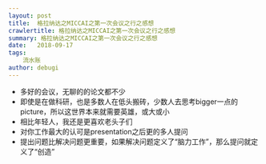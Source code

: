 ```yaml
---
layout: post
title:  格拉纳达之MICCAI之第一次会议之行之感想
crawlertitle: 格拉纳达之MICCAI之第一次会议之行之感想
summary: 格拉纳达之MICCAI之第一次会议之行之感想
date:   2018-09-17
tags:
    流水账
author: debugi
---
```


- 多好的会议，无聊的的论文都不少  
- 即使是在做科研，也是多数人在低头搬砖，少数人去思考bigger一点的picture，所以这世界本来就需要英雄，或大或小  
- 相比年轻人，我还是更喜欢老头子们
- 对你工作最大的认可是presentation之后更的多人提问
- 提出问题比解决问题更重要，如果解决问题定义了“脑力工作”，那么提问就定义了“创造”    
